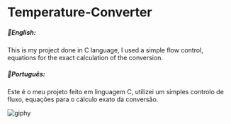 # Temperature-Converter

##### :small_blue_diamond:English:

This is my project done in C language, I used a simple flow control, equations for the exact calculation of the conversion. 

##### :small_blue_diamond:Português:
Este é o meu projeto feito em linguagem C, utilizei um simples controlo de fluxo, equações para o cálculo exato da conversão.


![giphy](https://user-images.githubusercontent.com/86674827/135724435-2da1ddcf-b914-4185-88b8-3a2c692dc6d0.gif)
